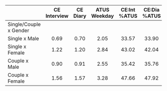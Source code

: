 
|                      | CE<br>Interview |  CE<br>Diary | ATUS<br>Weekday | CE:Int<br>%ATUS | CE:Dia<br>%ATUS |
| -------------------- | :----------: | :----------: | :----------: | :----------: | :----------: |
| Single/Couple x Gender |              |              |              |              |              |
| Single x Male        |         0.69 |         0.70 |         2.05 |        33.57 |        33.90 |
| Single x Female      |         1.22 |         1.20 |         2.84 |        43.02 |        42.04 |
| Couple x Male        |         0.90 |         0.91 |         2.55 |        35.42 |        35.76 |
| Couple x Female      |         1.56 |         1.57 |         3.28 |        47.66 |        47.92 |


